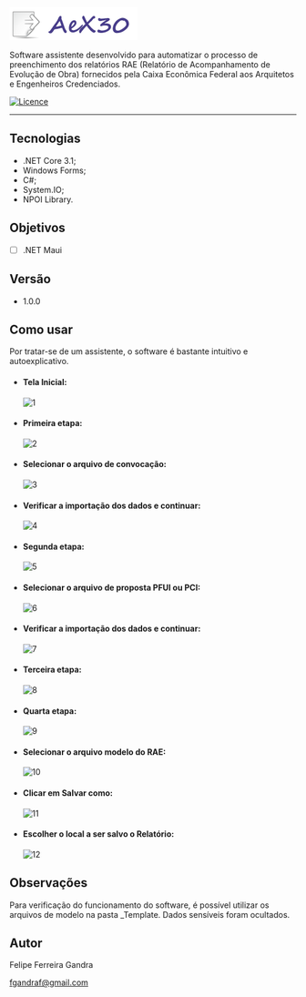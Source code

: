 ![logo](https://github.com/fgandraf/AeX30/blob/master/Assets/Logo.png)

Software assistente desenvolvido para automatizar o processo de preenchimento dos relatórios RAE (Relatório de Acompanhamento de Evolução de Obra) fornecidos pela Caixa Econômica Federal aos Arquitetos e Engenheiros Credenciados.

[![Licence](https://img.shields.io/github/license/fgandraf/AeX30)](https://github.com/fgandraf/AeX30/blob/master/LICENCE)

---


## Tecnologias
  * .NET Core 3.1;
  * Windows Forms;
  * C#;
  * System.IO;
  * NPOI Library.


## Objetivos
  - [ ] .NET Maui


## Versão
  * 1.0.0


## Como usar
Por tratar-se de um assistente, o software é bastante intuitivo e autoexplicativo.

  - #### Tela Inicial:
    ![1](https://user-images.githubusercontent.com/41455881/196254033-263c5cda-b76a-4568-a45c-db9fde56e1d2.png)

  - #### Primeira etapa:
    ![2](https://user-images.githubusercontent.com/41455881/196254664-87db47a8-d5cd-4869-9357-f66db8074860.png)

  - #### Selecionar o arquivo de convocação:
    ![3](https://user-images.githubusercontent.com/41455881/196255272-9613c246-1cda-4e04-9ea5-248cad7df1da.png)

  - #### Verificar a importação dos dados e continuar:
    ![4](https://user-images.githubusercontent.com/41455881/196255348-c10f7860-ab9e-44b3-8d3d-bfedfadd1443.png)

  - #### Segunda etapa:
    ![5](https://user-images.githubusercontent.com/41455881/196255395-67ce9ef9-126c-4af2-b546-c52f9969c786.png)

  - #### Selecionar o arquivo de proposta PFUI ou PCI:
    ![6](https://user-images.githubusercontent.com/41455881/196256595-c40d4ae7-be0e-469b-b761-a444a2c74150.png)

  - #### Verificar a importação dos dados e continuar:
    ![7](https://user-images.githubusercontent.com/41455881/196261167-86691b2b-21e5-42dd-99c8-ca80a0e41614.png)

  - #### Terceira etapa:
    ![8](https://user-images.githubusercontent.com/41455881/196256904-2cfba2b9-1c73-44b8-ad6a-2f0f605a449f.png)

  - #### Quarta etapa:
    ![9](https://user-images.githubusercontent.com/41455881/196257087-9ece9a67-05d1-4021-9a8d-bbd2e8c20c65.png)

  - #### Selecionar o arquivo modelo do RAE:
    ![10](https://user-images.githubusercontent.com/41455881/196257311-cd228ac2-e172-4b30-bea1-21eb0eeef646.png)

  - #### Clicar em Salvar como:
    ![11](https://user-images.githubusercontent.com/41455881/196257611-39d08d49-6060-4878-b7b3-19def0c3fa04.png)

  - #### Escolher o local a ser salvo o Relatório:
    ![12](https://user-images.githubusercontent.com/41455881/196261277-4a896934-bcf3-45a7-8923-2a39b2cfe826.png)


## Observações
Para verificação do funcionamento do software, é possível utilizar os arquivos de modelo na pasta _Template. Dados sensíveis foram ocultados.


## Autor
Felipe Ferreira Gandra

fgandraf@gmail.com
